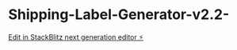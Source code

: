 # Shipping-Label-Generator-v2.2-

[Edit in StackBlitz next generation editor ⚡️](https://stackblitz.com/~/github.com/Abhishek890/Shipping-Label-Generator-v2.2-)